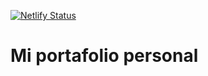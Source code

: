 [![Netlify Status](https://api.netlify.com/api/v1/badges/4024ce1c-c6a5-4d5c-be0a-7ea008e712ab/deploy-status)](https://app.netlify.com/sites/lucaspintos/deploys)
# Mi portafolio personal
